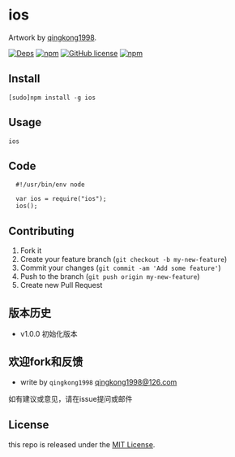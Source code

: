 # ios


Artwork by [qingkong1998](http://www.github.com/qingkong1998/).

[![Deps](https://david-dm.org/qingkong1998/ios.svg)](https://david-dm.org/qingkong1998/ios) 
[![npm](https://img.shields.io/npm/v/ios.svg)](https://www.npmjs.com/package/ios)
[![GitHub license](https://img.shields.io/badge/license-MIT-blue.svg)](https://raw.githubusercontent.com/qingkong1998/ios/master/LICENSE.md)
[![npm](https://img.shields.io/npm/dt/ios.svg)](https://www.npmjs.com/package/ios)


## Install

    [sudo]npm install -g ios

## Usage 

```
ios
```

## Code

```
  #!/usr/bin/env node

  var ios = require("ios");
  ios();
```

## Contributing

1. Fork it
2. Create your feature branch (`git checkout -b my-new-feature`)
3. Commit your changes (`git commit -am 'Add some feature'`)
4. Push to the branch (`git push origin my-new-feature`)
5. Create new Pull Request

## 版本历史

- v1.0.0 初始化版本

## 欢迎fork和反馈

- write by `qingkong1998` qingkong1998@126.com

如有建议或意见，请在issue提问或邮件

## License

this repo is released under the [MIT
License](http://www.opensource.org/licenses/MIT).
